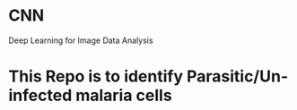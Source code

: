 # CNN
Deep Learning for Image Data Analysis

# This Repo is to identify Parasitic/Un-infected malaria cells 
